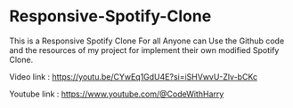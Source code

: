 # Responsive-Spotify-Clone
This is a Responsive Spotify Clone For all
Anyone can Use the Github code and the resources of my project for implement their own modified Spotify Clone.

Video link : https://youtu.be/CYwEq1GdU4E?si=iSHVwvU-Zlv-bCKc


Youtube link : https://www.youtube.com/@CodeWithHarry
